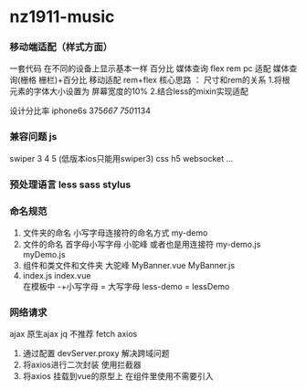 # nz1911-music

### 移动端适配（样式方面）
一套代码 在不同的设备上显示基本一样
百分比  媒体查询  flex rem
pc 适配  媒体查询(栅格 栅栏)+百分比 
移动适配  rem+flex 
核心思路 ： 尺寸和rem的关系
1.将根元素的字体大小设置为 屏幕宽度的10%
2.结合less的mixin实现适配

设计分比率 iphone6s 375*667     750*1134

### 兼容问题 js
swiper 3 4 5 (低版本ios只能用swiper3)
css h5   websocket 
...

### 预处理语言 less sass stylus


### 命名规范
1. 文件夹的命名 小写字母连接符的命名方式  my-demo 
2. 文件的命名   首字母小写字母 小驼峰 或者也是用连接符  my-demo.js  myDemo.js
3. 组件和类文件和文件夹  大驼峰    MyBanner.vue   MyBanner.js 
4. index.js  index.vue  
   在模板中  -+小写字母 = 大写字母  less-demo = lessDemo

### 网络请求
ajax 原生ajax
jq   不推荐
fetch 
axios  
1. 通过配置 devServer.proxy 解决跨域问题
2. 将axios进行二次封装  使用拦截器
3. 将axios 挂载到vue的原型上 在组件里使用不需要引入
